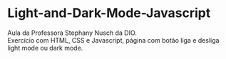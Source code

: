 # Light-and-Dark-Mode-Javascript
Aula da Professora Stephany Nusch da DIO. </br>
Exercício com HTML, CSS e Javascript, página com botão liga e desliga light mode ou dark mode.
